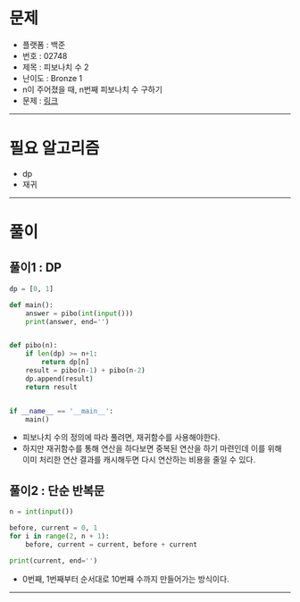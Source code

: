 # 문제
- 플랫폼 : 백준
- 번호 : 02748
- 제목 : 피보나치 수 2
- 난이도 : Bronze 1
- n이 주어졌을 때, n번째 피보나치 수 구하기
- 문제 : <a href="https://www.acmicpc.net/problem/2748" target="_blank">링크</a>

---

# 필요 알고리즘
- dp
- 재귀

---

# 풀이

## 풀이1 : DP
```python
dp = [0, 1]

def main():
    answer = pibo(int(input()))
    print(answer, end='')


def pibo(n):
    if len(dp) >= n+1:
        return dp[n]
    result = pibo(n-1) + pibo(n-2)
    dp.append(result)
    return result


if __name__ == '__main__':
    main()
```
- 피보나치 수의 정의에 따라 풀려면, 재귀함수를 사용해야한다.
- 하지만 재귀함수를 통해 연산을 하다보면 중복된 연산을 하기 마련인데 이를 위해 이미 처리한 연산 결과를 캐시해두면 다시 연산하는 비용을 줄일 수
있다.

## 풀이2 : 단순 반복문
```python
n = int(input())

before, current = 0, 1
for i in range(2, n + 1):
    before, current = current, before + current

print(current, end='')
```
- 0번째, 1번째부터 순서대로 10번째 수까지 만들어가는 방식이다.

---
